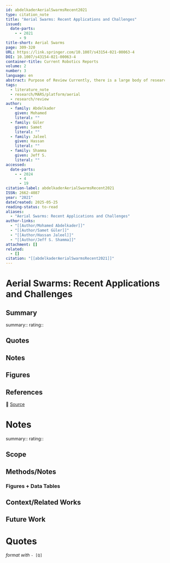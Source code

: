 ```yaml
---
id: abdelkaderAerialSwarmsRecent2021
type: citation_note
title: "Aerial Swarms: Recent Applications and Challenges"
issued:
  date-parts:
    - - 2021
      - 9
title-short: Aerial Swarms
page: 309-320
URL: https://link.springer.com/10.1007/s43154-021-00063-4
DOI: 10.1007/s43154-021-00063-4
container-title: Current Robotics Reports
volume: 2
number: 3
language: en
abstract: Purpose of Review Currently, there is a large body of research on multi-agent systems addressing their different system theoretic aspects. Aerial swarms as one type of multi-agent robotic systems have recently gained huge interest due to their potential applications. However, aerial robot groups are complex multi-disciplinary systems and usually research works focus on specific system aspects for particular applications. The purpose of this review is to provide an overview of the main motivating applications that drive the majority of research works in this field, and summarize fundamental and common algorithmic components required for their development.
tags:
  - literature_note
  - research/MARS/platform/aerial
  - research/review
author:
  - family: Abdelkader
    given: Mohamed
    literal: ""
  - family: Güler
    given: Samet
    literal: ""
  - family: Jaleel
    given: Hassan
    literal: ""
  - family: Shamma
    given: Jeff S.
    literal: ""
accessed:
  date-parts:
    - - 2024
      - 4
      - 19
citation-label: abdelkaderAerialSwarmsRecent2021
ISSN: 2662-4087
year: "2021"
dateCreated: 2025-05-25
reading-status: to-read
aliases:
  - "Aerial Swarms: Recent Applications and Challenges"
author-links:
  - "[[Author/Mohamed Abdelkader]]"
  - "[[Author/Samet Güler]]"
  - "[[Author/Hassan Jaleel]]"
  - "[[Author/Jeff S. Shamma]]"
attachment: []
related:
  - []
citation: "[[abdelkaderAerialSwarmsRecent2021]]"
---
```


# Aerial Swarms: Recent Applications and Challenges

## Summary
summary::
rating::

## Quotes

## Notes

## Figures

## References

🔗 [Source](https://link.springer.com/10.1007/s43154-021-00063-4)

# Notes 
summary::
rating:: 

## Scope
## Methods/Notes
### Figures + Data Tables
## Context/Related Works
## Future Work


# Quotes
 *format with* `- [Q]`
